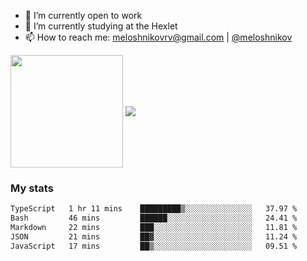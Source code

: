 <!-- ## Hi there, I'm Roman Meloshnikov 👋 -->

<!-- !
[image](https://www.codewars.com/users/meloshnikov/badges/small?theme=light)<br> -->

<!--
Here are some ideas to get you started:

- 🧰 I’m currently open to work
- 👯 I’m looking to collaborate on ...
- 🤔 I’m looking for help with ...
- 💬 Ask me about ...
- 📫 How to reach me: meloshnikov
- 😄 Pronouns: ...
- ⚡ Fun fact: ...
-->

- 🧰 I’m currently open to work
- 🌱 I’m currently studying at the Hexlet
- 📫 How to reach me: meloshnikovrv@gmail.com | [@meloshnikov](https://telegram.me/meloshnikov)

<span>
<a>
<img align="center" height="180em" src="https://github-readme-stats.vercel.app/api?username=meloshnikov&show_icons=true&hide_border=true&&count_private=true&include_all_commits=true" />
</a>
<a>
<img align="center" src="https://github-readme-stats.vercel.app/api/top-langs/?username=meloshnikov&layout=compact&hide_border=true" />
</a>
</span>


### My stats
<!--START_SECTION:waka-->

```txt
TypeScript   1 hr 11 mins    █████████▒░░░░░░░░░░░░░░░   37.97 %
Bash         46 mins         ██████░░░░░░░░░░░░░░░░░░░   24.41 %
Markdown     22 mins         ███░░░░░░░░░░░░░░░░░░░░░░   11.81 %
JSON         21 mins         ██▓░░░░░░░░░░░░░░░░░░░░░░   11.24 %
JavaScript   17 mins         ██▒░░░░░░░░░░░░░░░░░░░░░░   09.51 %
```

<!--END_SECTION:waka-->

